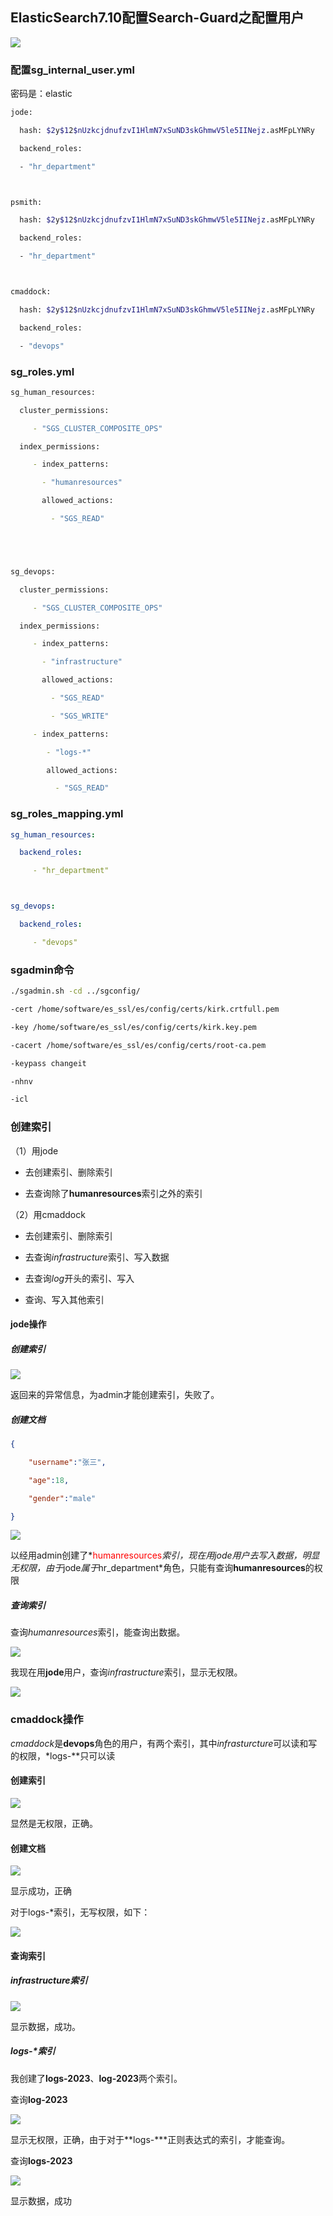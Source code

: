 ## ElasticSearch7.10配置Search-Guard之配置用户

![](http://img.yangjiapo.cn/ElasticSearcch/角色配置.png)

### 配置sg_internal_user.yml

密码是：elastic

```bash
jode:

  hash: $2y$12$nUzkcjdnufzvI1HlmN7xSuND3skGhmwV5le5IINejz.asMFpLYNRy

  backend_roles:

  - "hr_department"



psmith:

  hash: $2y$12$nUzkcjdnufzvI1HlmN7xSuND3skGhmwV5le5IINejz.asMFpLYNRy

  backend_roles:

  - "hr_department"



cmaddock:

  hash: $2y$12$nUzkcjdnufzvI1HlmN7xSuND3skGhmwV5le5IINejz.asMFpLYNRy

  backend_roles:

  - "devops"
```



### sg_roles.yml

```bash
sg_human_resources:

  cluster_permissions:

​     - "SGS_CLUSTER_COMPOSITE_OPS"

  index_permissions:

​     - index_patterns:

​       - "humanresources"

​       allowed_actions:

​         - "SGS_READ"





sg_devops:

  cluster_permissions:

​     - "SGS_CLUSTER_COMPOSITE_OPS"

  index_permissions:

​     - index_patterns:

​       - "infrastructure"

​       allowed_actions:

​         - "SGS_READ"

​         - "SGS_WRITE"

​     - index_patterns:

​        - "logs-*"

​        allowed_actions:

​          - "SGS_READ"
```





### sg_roles_mapping.yml

```yml
sg_human_resources:

  backend_roles:

​     - "hr_department"



sg_devops:

  backend_roles:

​     - "devops"
```





### sgadmin命令

```bash
./sgadmin.sh -cd ../sgconfig/ 

-cert /home/software/es_ssl/es/config/certs/kirk.crtfull.pem

-key /home/software/es_ssl/es/config/certs/kirk.key.pem 

-cacert /home/software/es_ssl/es/config/certs/root-ca.pem 

-keypass changeit 

-nhnv 

-icl
```

### 创建索引

（1）用jode

- 去创建索引、删除索引

- 去查询除了**humanresources**索引之外的索引



（2）用cmaddock

- 去创建索引、删除索引

- 去查询*infrastructure*索引、写入数据

- 去查询*log*开头的索引、写入

- 查询、写入其他索引



#### jode操作

##### 创建索引

![](http://img.yangjiapo.cn/ElasticSearcch/jode创建索引.png)



返回来的异常信息，为admin才能创建索引，失败了。





##### 创建文档

```json
{

​    "username":"张三",

​    "age":18,

​    "gender":"male"

}
```





![](http://img.yangjiapo.cn/ElasticSearcch/jode创建文档.png)



以经用admin创建了*<font color=red>humanresources</font>*索引，现在用jode用户去写入数据，明显无权限，由于*jode*属于*hr_department*角色，只能有查询**humanresources**的权限



##### 查询索引

查询*humanresources*索引，能查询出数据。

![](http://img.yangjiapo.cn/ElasticSearcch/jode查询humanresources.png)



我现在用**jode**用户，查询*infrastructure*索引，显示无权限。



![](http://img.yangjiapo.cn/ElasticSearcch/jode查询其他索引-无权限.png)





### cmaddock操作

*cmaddock*是**devops**角色的用户，有两个索引，其中*infrasturcture*可以读和写的权限，*logs-**只可以读

#### 创建索引

![](http://img.yangjiapo.cn/ElasticSearcch/devops创建索引.png)



显然是无权限，正确。



#### 创建文档

![](http://img.yangjiapo.cn/ElasticSearcch/infrastructure创建文档.png)



显示成功，正确



对于logs-*索引，无写权限，如下：

![](http://img.yangjiapo.cn/ElasticSearcch/devops无写权限.png)



#### 查询索引

##### infrastructure索引

![](http://img.yangjiapo.cn/ElasticSearcch/infrastructure查询索引.png)



显示数据，成功。



##### logs-*索引

我创建了**logs-2023**、**log-2023**两个索引。



查询**log-2023**

![](http://img.yangjiapo.cn/ElasticSearcch/devops查询log索引.png)



显示无权限，正确，由于对于**logs-***正则表达式的索引，才能查询。



查询**logs-2023**

![](http://img.yangjiapo.cn/ElasticSearcch/devops查询logs日志.png)



显示数据，成功